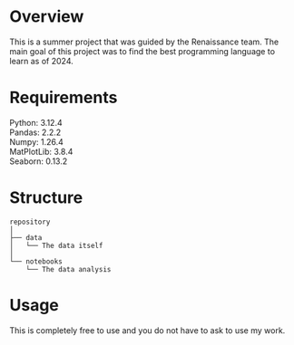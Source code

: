 # Overview 

This is a summer project that was guided by the Renaissance team. The main goal of this project was to find the best programming language to learn as of 2024.

# Requirements

Python: 3.12.4\
Pandas: 2.2.2\
Numpy: 1.26.4\
MatPlotLib: 3.8.4\
Seaborn: 0.13.2

# Structure

```
repository
│
├── data
│   └── The data itself
│
└── notebooks
    └── The data analysis
```

# Usage 

This is completely free to use and you do not have to ask to use my work.
